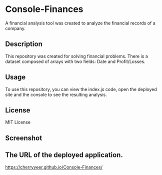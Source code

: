 # Console-Finances
A financial analysis tool was created to analyze the financial records of a company.

## Description

This repository was created for solving financial problems. There is a  dataset composed of arrays with two fields: Date and Profit/Losses.

## Usage

To use this repository, you can view the index.js code, open the deployed site and the console to see the resulting analysis.

## License

MIT License

## Screenshot

## The URL of the deployed application.
https://cherryyeer.github.io/Console-Finances/